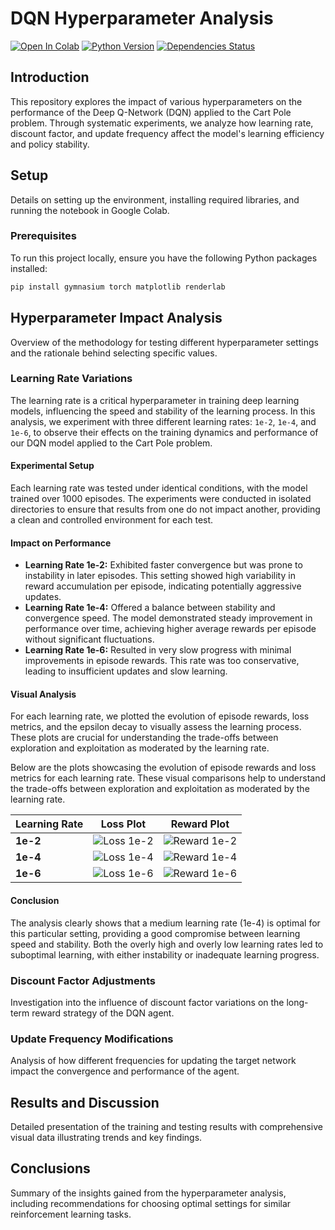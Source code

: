 # DQN Hyperparameter Analysis

[![Open In Colab](https://colab.research.google.com/assets/colab-badge.svg)](https://colab.research.google.com/drive/1JLVm4wdrtjpMiQP_3SmdOhWjX1hhFLP8?usp=sharing)
[![Python Version](https://img.shields.io/badge/Python-3.6%20|%203.7%20|%203.8-blue)](https://www.python.org/downloads/release/python-380/)
[![Dependencies Status](https://img.shields.io/badge/dependencies-up%20to%20date-brightgreen)](https://github.com/MahanVeisi8/RL_practices/Cartpole/DQN/requirements.txt)

## Introduction
This repository explores the impact of various hyperparameters on the performance of the Deep Q-Network (DQN) applied to the Cart Pole problem. Through systematic experiments, we analyze how learning rate, discount factor, and update frequency affect the model's learning efficiency and policy stability.

## Setup
Details on setting up the environment, installing required libraries, and running the notebook in Google Colab.

### Prerequisites
To run this project locally, ensure you have the following Python packages installed:
```bash
pip install gymnasium torch matplotlib renderlab
```

## Hyperparameter Impact Analysis
Overview of the methodology for testing different hyperparameter settings and the rationale behind selecting specific values.

### Learning Rate Variations

The learning rate is a critical hyperparameter in training deep learning models, influencing the speed and stability of the learning process. In this analysis, we experiment with three different learning rates: `1e-2`, `1e-4`, and `1e-6`, to observe their effects on the training dynamics and performance of our DQN model applied to the Cart Pole problem.

#### Experimental Setup
Each learning rate was tested under identical conditions, with the model trained over 1000 episodes. The experiments were conducted in isolated directories to ensure that results from one do not impact another, providing a clean and controlled environment for each test.

#### Impact on Performance
- **Learning Rate 1e-2:** Exhibited faster convergence but was prone to instability in later episodes. This setting showed high variability in reward accumulation per episode, indicating potentially aggressive updates.
- **Learning Rate 1e-4:** Offered a balance between stability and convergence speed. The model demonstrated steady improvement in performance over time, achieving higher average rewards per episode without significant fluctuations.
- **Learning Rate 1e-6:** Resulted in very slow progress with minimal improvements in episode rewards. This rate was too conservative, leading to insufficient updates and slow learning.

#### Visual Analysis
For each learning rate, we plotted the evolution of episode rewards, loss metrics, and the epsilon decay to visually assess the learning process. These plots are crucial for understanding the trade-offs between exploration and exploitation as moderated by the learning rate.

Below are the plots showcasing the evolution of episode rewards and loss metrics for each learning rate. These visual comparisons help to understand the trade-offs between exploration and exploitation as moderated by the learning rate.

| Learning Rate | Loss Plot                          | Reward Plot                        |
|---------------|------------------------------------|------------------------------------|
| **1e-2**      | ![Loss 1e-2](path_to_loss_1e-2.png) | ![Reward 1e-2](path_to_reward_1e-2.png) |
| **1e-4**      | ![Loss 1e-4](path_to_loss_1e-4.png) | ![Reward 1e-4](path_to_reward_1e-4.png) |
| **1e-6**      | ![Loss 1e-6](path_to_loss_1e-6.png) | ![Reward 1e-6](path_to_reward_1e-6.png) |


#### Conclusion
The analysis clearly shows that a medium learning rate (1e-4) is optimal for this particular setting, providing a good compromise between learning speed and stability. Both the overly high and overly low learning rates led to suboptimal learning, with either instability or inadequate learning progress.



### Discount Factor Adjustments
Investigation into the influence of discount factor variations on the long-term reward strategy of the DQN agent.

### Update Frequency Modifications
Analysis of how different frequencies for updating the target network impact the convergence and performance of the agent.

## Results and Discussion
Detailed presentation of the training and testing results with comprehensive visual data illustrating trends and key findings.

## Conclusions
Summary of the insights gained from the hyperparameter analysis, including recommendations for choosing optimal settings for similar reinforcement learning tasks.


